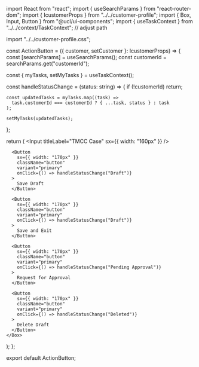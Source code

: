 import React from "react";
import { useSearchParams } from "react-router-dom";
import { IcustomerProps } from "../../customer-profile";
import { Box, Input, Button } from "@ucl/ui-components";
import { useTaskContext } from "../../context/TaskContext"; // adjust path

import "../../customer-profile.css";

const ActionButton = ({ customer, setCustomer }: IcustomerProps) => {
  const [searchParams] = useSearchParams();
  const customerId = searchParams.get("customerId");

  const { myTasks, setMyTasks } = useTaskContext();

  const handleStatusChange = (status: string) => {
    if (!customerId) return;

    const updatedTasks = myTasks.map((task) =>
      task.customerId === customerId ? { ...task, status } : task
    );

    setMyTasks(updatedTasks);
  };

  return (
    <Box className="main-container">
      <Input titleLabel="TMCC Case" sx={{ width: "160px" }} />

      <Button
        sx={{ width: "170px" }}
        className="button"
        variant="primary"
        onClick={() => handleStatusChange("Draft")}
      >
        Save Draft
      </Button>

      <Button
        sx={{ width: "170px" }}
        className="button"
        variant="primary"
        onClick={() => handleStatusChange("Draft")}
      >
        Save and Exit
      </Button>

      <Button
        sx={{ width: "170px" }}
        className="button"
        variant="primary"
        onClick={() => handleStatusChange("Pending Approval")}
      >
        Request for Approval
      </Button>

      <Button
        sx={{ width: "170px" }}
        className="button"
        variant="primary"
        onClick={() => handleStatusChange("Deleted")}
      >
        Delete Draft
      </Button>
    </Box>
  );
};

export default ActionButton;
